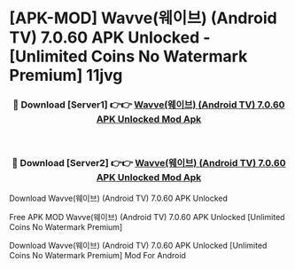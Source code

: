 # [APK-MOD] Wavve(웨이브) (Android TV) 7.0.60 APK Unlocked - [Unlimited Coins No Watermark Premium] 11jvg



<div align="center">
<h3>🔴 Download [Server1] 👉👉 <a href="https://momento.my/?title=Wavve(웨이브)_(Android_TV)_7.0.60_APK_Unlocked">Wavve(웨이브) (Android TV) 7.0.60 APK Unlocked Mod Apk</a></h3><br>

<h3>🔴 Download [Server2] 👉👉 <a href="https://momento.my/?title=Wavve(웨이브)_(Android_TV)_7.0.60_APK_Unlocked">Wavve(웨이브) (Android TV) 7.0.60 APK Unlocked Mod Apk</a></h3>
</div>



Download Wavve(웨이브) (Android TV) 7.0.60 APK Unlocked 

Free APK MOD Wavve(웨이브) (Android TV) 7.0.60 APK Unlocked [Unlimited Coins No Watermark Premium]

Download Wavve(웨이브) (Android TV) 7.0.60 APK Unlocked [Unlimited Coins No Watermark Premium] Mod For Android
